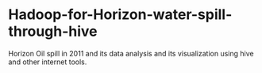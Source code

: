 # Hadoop-for-Horizon-water-spill-through-hive
Horizon Oil spill in 2011 and its data analysis and its visualization using hive and other internet tools.
